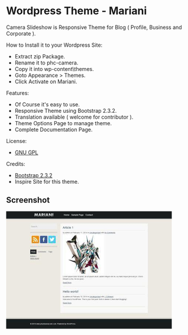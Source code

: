 # Wordpress Theme - Mariani

Camera Slideshow is Responsive Theme for Blog ( Profile, Business and Corporate ).

How to Install it to your Wordpress Site:
* Extract zip Package.
* Rename it to phc-camera.
* Copy it into wp-content\themes.
* Goto Appearance > Themes.
* Click Activate on Mariani.

Features:
* Of Course it's easy to use.
* Responsive Theme using Bootstrap 2.3.2.
* Translation available ( welcome for contributor ).
* Theme Options Page to manage theme.
* Complete Documentation Page.

License:
* [GNU GPL](http://www.gnu.org/licenses/gpl-3.0.txt)

Credits:
* [Bootstrap 2.3.2](getbootstrap.com/2.3.2/getting-started.html)
* Inspire Site for this theme.

## Screenshot
![Screenshot 1](screenshot.jpg)
